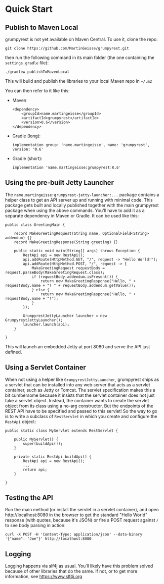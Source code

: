 
# Quick Start

## Publish to Maven Local

grumpyrest is not yet available on Maven Central. To use it, clone the repo:

    git clone https://github.com/MartinGeisse/grumpyrest.git

then run the following command in its main folder (the one containing the `settings.gradle` file):

    ./gradlew publishToMavenLocal

This will build and publish the libraries to your local Maven repo in `~/.m2`

You can then refer to it like this:

* Maven:
    ```
    <dependency>
        <groupId>name.martingeisse</groupId>
        <artifactId>grumpyrest</artifactId>
        <version>0.6</version>
    </dependency>
    ```
* Gradle (long):
    ```
    implementation group: 'name.martingeisse', name: 'grumpyrest', version: '0.6'
    ```
* Gradle (short):
    ```
    implementation 'name.martingeisse:grumpyrest:0.6'
    ```

## Using the pre-built Jetty Launcher

The `name.martingeisse:grumpyrest-jetty-launcher:...` package contains a helper class to get an API server up and
running with minimal code. This package gets built and locally published together with the main grumpyrest package when
using the above commands. You'll have to add it as a separate dependency in Maven or Gradle. It can be used like this:

```
public class GreetingMain {

    record MakeGreetingRequest(String name, OptionalField<String> addendum) {}
    record MakeGreetingResponse(String greeting) {}

    public static void main(String[] args) throws Exception {
        RestApi api = new RestApi();
        api.addRoute(HttpMethod.GET, "/", request -> "Hello World!");
        api.addRoute(HttpMethod.POST, "/", request -> {
            MakeGreetingRequest requestBody = request.parseBody(MakeGreetingRequest.class);
            if (requestBody.addendum.isPresent()) {
                return new MakeGreetingResponse("Hello, " + requestBody.name + "! " + requestBody.addendum.getValue());
            } else {
                return new MakeGreetingResponse("Hello, " + requestBody.name + "!");
            }
        });

        GrumpyrestJettyLauncher launcher = new GrumpyrestJettyLauncher();
        launcher.launch(api);
    }

}
```

This will launch an embedded Jetty at port 8080 and serve the API just defined.

## Using a Servlet Container

When not using a helper like `GrumpyrestJettyLauncher`, grumpyrest ships as a servlet that can be installed into any
web server that acts as a servlet container, such as Jetty or Tomcat. The servlet specification makes this a bit
cumbersome because it insists that the servlet container does not just take a servlet object. Instead, the container
wants to create the servlet object from its class using a no-arg constructor. But the endpoints  of the REST API have
to be specified and passed to this servlet! So the way to go is to write a subclass of `RestServlet` in which you
create and configure the `RestApi` object:

```
public static class MyServlet extends RestServlet {

    public MyServlet() {
        super(buildApi());
    }

    private static RestApi buildApi() {
        RestApi api = new RestApi();
        ...
        return api;
    }

}
```

## Testing the API

Run the main method (or install the servlet in a servlet container), and open http://localhost:8080 in the browser to
get the standard "Hello World" response (with quotes, because it's JSON) or fire a POST request against `/` to see body
parsing in action:

```
curl -X POST -H 'Content-Type: application/json' --data-binary '{"name": "Joe"}' http://localhost:8080
```

## Logging

Logging happens via slf4j as usual. You'll likely have this problem solved because of other libraries that do the same.
If not, or to get more information, see https://www.slf4j.org
